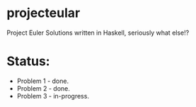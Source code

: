 projecteular
============

Project Euler Solutions written in Haskell, seriously what else!?

Status:
===========
 * Problem 1 - done.
 * Problem 2 - done.
 * Problem 3 - in-progress.
